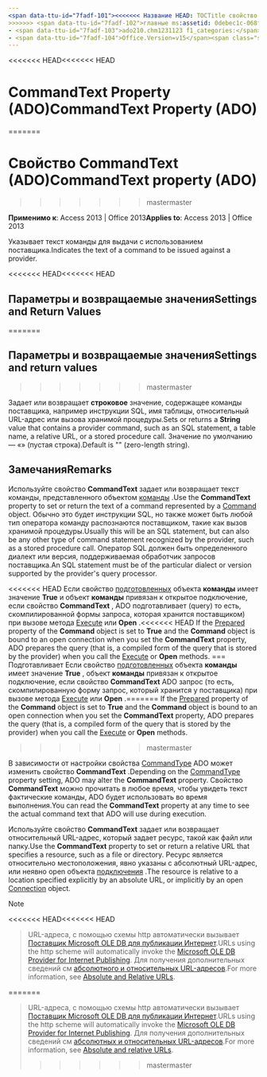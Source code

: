 ```yaml
---
<span data-ttu-id="7fadf-101"><<<<<<< Название HEAD: TOCTitle свойство CommandText (ADO): свойство CommandText (ADO) === название: свойства CommandText (ADO) TOCTitle: свойства CommandText (ADO)</span><span class="sxs-lookup"><span data-stu-id="7fadf-101"><<<<<<< HEAD title: CommandText Property (ADO) TOCTitle: CommandText Property (ADO) ======= title: CommandText property (ADO) TOCTitle: CommandText property (ADO)</span></span>
>>>>>>> <span data-ttu-id="7fadf-102">главные ms:assetid: 0debec1c-068f-0aea-fce8-e61aa39c5907 ms:mtpsurl: https://msdn.microsoft.com/library/JJ248859(v=office.15) ms:contentKeyID: 48543234 ms.date: 09/18/2015 mtps_version: v=office.15 f1_keywords:</span><span class="sxs-lookup"><span data-stu-id="7fadf-102">master ms:assetid: 0debec1c-068f-0aea-fce8-e61aa39c5907 ms:mtpsurl: https://msdn.microsoft.com/library/JJ248859(v=office.15) ms:contentKeyID: 48543234 ms.date: 09/18/2015 mtps_version: v=office.15 f1_keywords:</span></span>
- <span data-ttu-id="7fadf-103">ado210.chm1231123 f1_categories:</span><span class="sxs-lookup"><span data-stu-id="7fadf-103">ado210.chm1231123 f1_categories:</span></span>
- <span data-ttu-id="7fadf-104">Office.Version=v15</span><span class="sxs-lookup"><span data-stu-id="7fadf-104">Office.Version=v15</span></span>
---
```


<span data-ttu-id="7fadf-105"><<<<<<< HEAD</span><span class="sxs-lookup"><span data-stu-id="7fadf-105"><<<<<<< HEAD</span></span>
# <a name="commandtext-property-ado"></a><span data-ttu-id="7fadf-106">CommandText Property (ADO)</span><span class="sxs-lookup"><span data-stu-id="7fadf-106">CommandText Property (ADO)</span></span>
=======
# <a name="commandtext-property-ado"></a><span data-ttu-id="7fadf-107">Свойство CommandText (ADO)</span><span class="sxs-lookup"><span data-stu-id="7fadf-107">CommandText property (ADO)</span></span>
>>>>>>> <span data-ttu-id="7fadf-108">master</span><span class="sxs-lookup"><span data-stu-id="7fadf-108">master</span></span>


<span data-ttu-id="7fadf-109">**Применимо к**: Access 2013 | Office 2013</span><span class="sxs-lookup"><span data-stu-id="7fadf-109">**Applies to**: Access 2013 | Office 2013</span></span>

<span data-ttu-id="7fadf-110">Указывает текст команды для выдачи с использованием поставщика.</span><span class="sxs-lookup"><span data-stu-id="7fadf-110">Indicates the text of a command to be issued against a provider.</span></span>

<span data-ttu-id="7fadf-111"><<<<<<< HEAD</span><span class="sxs-lookup"><span data-stu-id="7fadf-111"><<<<<<< HEAD</span></span>
## <a name="settings-and-return-values"></a><span data-ttu-id="7fadf-112">Параметры и возвращаемые значения</span><span class="sxs-lookup"><span data-stu-id="7fadf-112">Settings and Return Values</span></span>
=======
## <a name="settings-and-return-values"></a><span data-ttu-id="7fadf-113">Параметры и возвращаемые значения</span><span class="sxs-lookup"><span data-stu-id="7fadf-113">Settings and return values</span></span>
>>>>>>> <span data-ttu-id="7fadf-114">master</span><span class="sxs-lookup"><span data-stu-id="7fadf-114">master</span></span>

<span data-ttu-id="7fadf-115">Задает или возвращает **строковое** значение, содержащее команды поставщика, например инструкции SQL, имя таблицы, относительный URL-адрес или вызова хранимой процедуры.</span><span class="sxs-lookup"><span data-stu-id="7fadf-115">Sets or returns a **String** value that contains a provider command, such as an SQL statement, a table name, a relative URL, or a stored procedure call.</span></span> <span data-ttu-id="7fadf-116">Значение по умолчанию — «» (пустая строка).</span><span class="sxs-lookup"><span data-stu-id="7fadf-116">Default is "" (zero-length string).</span></span>

## <a name="remarks"></a><span data-ttu-id="7fadf-117">Замечания</span><span class="sxs-lookup"><span data-stu-id="7fadf-117">Remarks</span></span>

<span data-ttu-id="7fadf-118">Используйте свойство **CommandText** задает или возвращает текст команды, представленного объектом [команды](command-object-ado.md) .</span><span class="sxs-lookup"><span data-stu-id="7fadf-118">Use the **CommandText** property to set or return the text of a command represented by a [Command](command-object-ado.md) object.</span></span> <span data-ttu-id="7fadf-119">Обычно это будет инструкции SQL, но также может быть любой тип оператора команду распознаются поставщиком, такие как вызов хранимой процедуры.</span><span class="sxs-lookup"><span data-stu-id="7fadf-119">Usually this will be an SQL statement, but can also be any other type of command statement recognized by the provider, such as a stored procedure call.</span></span> <span data-ttu-id="7fadf-120">Оператор SQL должен быть определенного диалект или версия, поддерживаемая обработчик запросов поставщика.</span><span class="sxs-lookup"><span data-stu-id="7fadf-120">An SQL statement must be of the particular dialect or version supported by the provider's query processor.</span></span>

<span data-ttu-id="7fadf-121"><<<<<<< HEAD Если свойство [подготовленных](prepared-property-ado.md) объекта **команды** имеет значение **True** и объект **команды** привязан к открытое подключение, если свойство **CommandText** , ADO подготавливает (query) то есть, скомпилированной формы запроса, которая хранится поставщиком) при вызове метода [Execute](https://msdn.microsoft.com/library/jj248785\(v=office.15\)) или **Open** .</span><span class="sxs-lookup"><span data-stu-id="7fadf-121"><<<<<<< HEAD If the [Prepared](prepared-property-ado.md) property of the **Command** object is set to **True** and the **Command** object is bound to an open connection when you set the **CommandText** property, ADO prepares the query (that is, a compiled form of the query that is stored by the provider) when you call the [Execute](https://msdn.microsoft.com/library/jj248785\(v=office.15\)) or **Open** methods.</span></span>
<span data-ttu-id="7fadf-122">=== Подготавливает Если свойство [подготовленных](prepared-property-ado.md) объекта **команды** имеет значение **True** , объект **команды** привязан к открытое подключение, если свойство **CommandText** ADO запрос (то есть, скомпилированную форму запрос, который хранится у поставщика) при вызове метода [Execute](https://docs.microsoft.com/office/vba/access/concepts/miscellaneous/execute-method-ado-command) или **Open** .</span><span class="sxs-lookup"><span data-stu-id="7fadf-122">======= If the [Prepared](prepared-property-ado.md) property of the **Command** object is set to **True** and the **Command** object is bound to an open connection when you set the **CommandText** property, ADO prepares the query (that is, a compiled form of the query that is stored by the provider) when you call the [Execute](https://docs.microsoft.com/office/vba/access/concepts/miscellaneous/execute-method-ado-command) or **Open** methods.</span></span>
>>>>>>> <span data-ttu-id="7fadf-123">master</span><span class="sxs-lookup"><span data-stu-id="7fadf-123">master</span></span>

<span data-ttu-id="7fadf-124">В зависимости от настройки свойства [CommandType](commandtype-property-ado.md) ADO может изменить свойство **CommandText** .</span><span class="sxs-lookup"><span data-stu-id="7fadf-124">Depending on the [CommandType](commandtype-property-ado.md) property setting, ADO may alter the **CommandText** property.</span></span> <span data-ttu-id="7fadf-125">Свойство **CommandText** можно прочитать в любое время, чтобы увидеть текст фактические команды, ADO будет использовать во время выполнения.</span><span class="sxs-lookup"><span data-stu-id="7fadf-125">You can read the **CommandText** property at any time to see the actual command text that ADO will use during execution.</span></span>

<span data-ttu-id="7fadf-126">Используйте свойство **CommandText** задает или возвращает относительный URL-адрес, который задает ресурс, такой как файл или папку.</span><span class="sxs-lookup"><span data-stu-id="7fadf-126">Use the **CommandText** property to set or return a relative URL that specifies a resource, such as a file or directory.</span></span> <span data-ttu-id="7fadf-127">Ресурс является относительно местоположения, явно указаны с абсолютный URL-адрес, или неявно open объекта [подключения](connection-object-ado.md) .</span><span class="sxs-lookup"><span data-stu-id="7fadf-127">The resource is relative to a location specified explicitly by an absolute URL, or implicitly by an open [Connection](connection-object-ado.md) object.</span></span>


> [!NOTE]
<span data-ttu-id="7fadf-128"><<<<<<< HEAD</span><span class="sxs-lookup"><span data-stu-id="7fadf-128"><<<<<<< HEAD</span></span>
> <P><span data-ttu-id="7fadf-129">URL-адреса, с помощью схемы http автоматически вызывает <A href="microsoft-ole-db-provider-for-internet-publishing.md">Поставщик Microsoft OLE DB для публикации Интернет</A>.</span><span class="sxs-lookup"><span data-stu-id="7fadf-129">URLs using the http scheme will automatically invoke the <A href="microsoft-ole-db-provider-for-internet-publishing.md">Microsoft OLE DB Provider for Internet Publishing</A>.</span></span> <span data-ttu-id="7fadf-130">Для получения дополнительных сведений см <A href="absolute-and-relative-urls.md">абсолютного и относительных URL-адресов</A>.</span><span class="sxs-lookup"><span data-stu-id="7fadf-130">For more information, see <A href="absolute-and-relative-urls.md">Absolute and Relative URLs</A>.</span></span></P>
=======
> <span data-ttu-id="7fadf-131">URL-адреса, с помощью схемы http автоматически вызывает [Поставщик Microsoft OLE DB для публикации Интернет](microsoft-ole-db-provider-for-internet-publishing.md).</span><span class="sxs-lookup"><span data-stu-id="7fadf-131">URLs using the http scheme will automatically invoke the [Microsoft OLE DB Provider for Internet Publishing](microsoft-ole-db-provider-for-internet-publishing.md).</span></span> <span data-ttu-id="7fadf-132">Для получения дополнительных сведений см [абсолютных и относительных URL-адресов](absolute-and-relative-urls.md).</span><span class="sxs-lookup"><span data-stu-id="7fadf-132">For more information, see [Absolute and relative URLs](absolute-and-relative-urls.md).</span></span>
>>>>>>> <span data-ttu-id="7fadf-133">master</span><span class="sxs-lookup"><span data-stu-id="7fadf-133">master</span></span>



